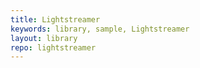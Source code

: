 ```yaml
---
title: Lightstreamer
keywords: library, sample, Lightstreamer
layout: library
repo: lightstreamer
---
```

